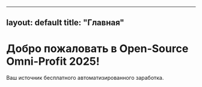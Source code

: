 ---
   layout: default
   title: "Главная"
   ---

   # Добро пожаловать в Open-Source Omni-Profit 2025!
   Ваш источник бесплатного автоматизированного заработка.
